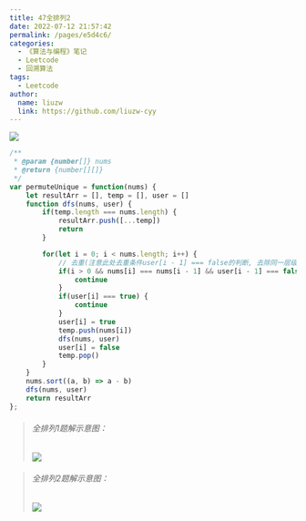 ```yaml
---
title: 47全排列2
date: 2022-07-12 21:57:42
permalink: /pages/e5d4c6/
categories:
  - 《算法与编程》笔记
  - Leetcode
  - 回溯算法
tags:
  - Leetcode
author:
  name: liuzw
  link: https://github.com/liuzw-cyy
---
```

![](https://cdn.jsdelivr.net/gh/liuzw-cyy/images/img/全排列.png)
```js
/**
 * @param {number[]} nums
 * @return {number[][]}
 */
var permuteUnique = function(nums) {
    let resultArr = [], temp = [], user = []
    function dfs(nums, user) {
        if(temp.length === nums.length) {
            resultArr.push([...temp])
            return
        }

        for(let i = 0; i < nums.length; i++) {
            // 去重(注意此处去重条件user[i - 1] === false的判断, 去除同一层级上的重复数/字，若改成user[i - 1] === true，则为非同层剪枝，去除同一树枝的重复数字，效率较低)
            if(i > 0 && nums[i] === nums[i - 1] && user[i - 1] === false) {
                continue
            }
            if(user[i] === true) {
                continue
            }
            user[i] = true
            temp.push(nums[i])
            dfs(nums, user)
            user[i] = false
            temp.pop()
        }
    }
    nums.sort((a, b) => a - b)
    dfs(nums, user)
    return resultArr
};
```
> ###### 全排列1题解示意图：
> ![](https://cdn.jsdelivr.net/gh/liuzw-cyy/images/img/全排列图解.png)

> ###### 全排列2题解示意图：
> ![](https://cdn.jsdelivr.net/gh/liuzw-cyy/images/img/全排列2题解图.png)

